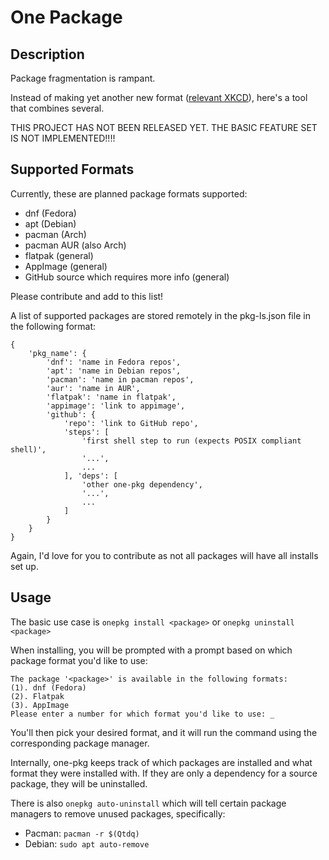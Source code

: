 # One Package

## Description

Package fragmentation is rampant.

Instead of making yet another new format ([relevant XKCD](https://xkcd.com/927/)), here's a tool that combines several.

THIS PROJECT HAS NOT BEEN RELEASED YET. THE BASIC FEATURE SET IS NOT IMPLEMENTED!!!!

## Supported Formats

Currently, these are planned package formats supported:
- dnf (Fedora)
- apt (Debian)
- pacman (Arch)
- pacman AUR (also Arch)
- flatpak (general)
- AppImage (general)
- GitHub source which requires more info (general)

Please contribute and add to this list!

A list of supported packages are stored remotely in the pkg-ls.json file in the following format:

```
{
    'pkg_name': {
        'dnf': 'name in Fedora repos',
        'apt': 'name in Debian repos',
        'pacman': 'name in pacman repos',
        'aur': 'name in AUR',
        'flatpak': 'name in flatpak',
        'appimage': 'link to appimage',
        'github': {
            'repo': 'link to GitHub repo',
            'steps': [
                'first shell step to run (expects POSIX compliant shell)',
                '...',
                ...
            ], 'deps': [
                'other one-pkg dependency',
                '...',
                ...
            ]
        }
    }
}
```

Again, I'd love for you to contribute as not all packages will have all installs set up.

## Usage

The basic use case is `onepkg install <package>` or `onepkg uninstall <package>`

When installing, you will be prompted with a prompt based on which package format you'd like to use:

```
The package '<package>' is available in the following formats:
(1). dnf (Fedora)
(2). Flatpak
(3). AppImage
Please enter a number for which format you'd like to use: _
```

You'll then pick your desired format, and it will run the command using the corresponding package manager.

Internally, one-pkg keeps track of which packages are installed and what format they were installed with.
If they are only a dependency for a source package, they will be uninstalled.

There is also `onepkg auto-uninstall` which will tell certain package managers to remove unused packages, specifically:
- Pacman: `pacman -r $(Qtdq)`
- Debian: `sudo apt auto-remove`

